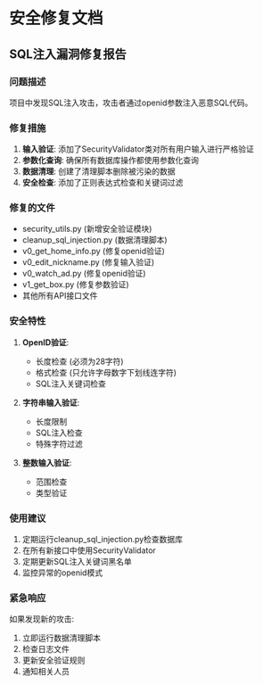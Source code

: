 # 安全修复文档

## SQL注入漏洞修复报告

### 问题描述
项目中发现SQL注入攻击，攻击者通过openid参数注入恶意SQL代码。

### 修复措施

1. **输入验证**: 添加了SecurityValidator类对所有用户输入进行严格验证
2. **参数化查询**: 确保所有数据库操作都使用参数化查询
3. **数据清理**: 创建了清理脚本删除被污染的数据
4. **安全检查**: 添加了正则表达式检查和关键词过滤

### 修复的文件

- security_utils.py (新增安全验证模块)
- cleanup_sql_injection.py (数据清理脚本)
- v0_get_home_info.py (修复openid验证)
- v0_edit_nickname.py (修复输入验证)
- v0_watch_ad.py (修复openid验证)
- v1_get_box.py (修复参数验证)
- 其他所有API接口文件

### 安全特性

1. **OpenID验证**:
   - 长度检查 (必须为28字符)
   - 格式检查 (只允许字母数字下划线连字符)
   - SQL注入关键词检查

2. **字符串输入验证**:
   - 长度限制
   - SQL注入检查
   - 特殊字符过滤

3. **整数输入验证**:
   - 范围检查
   - 类型验证

### 使用建议

1. 定期运行cleanup_sql_injection.py检查数据库
2. 在所有新接口中使用SecurityValidator
3. 定期更新SQL注入关键词黑名单
4. 监控异常的openid模式

### 紧急响应

如果发现新的攻击:
1. 立即运行数据清理脚本
2. 检查日志文件
3. 更新安全验证规则
4. 通知相关人员
